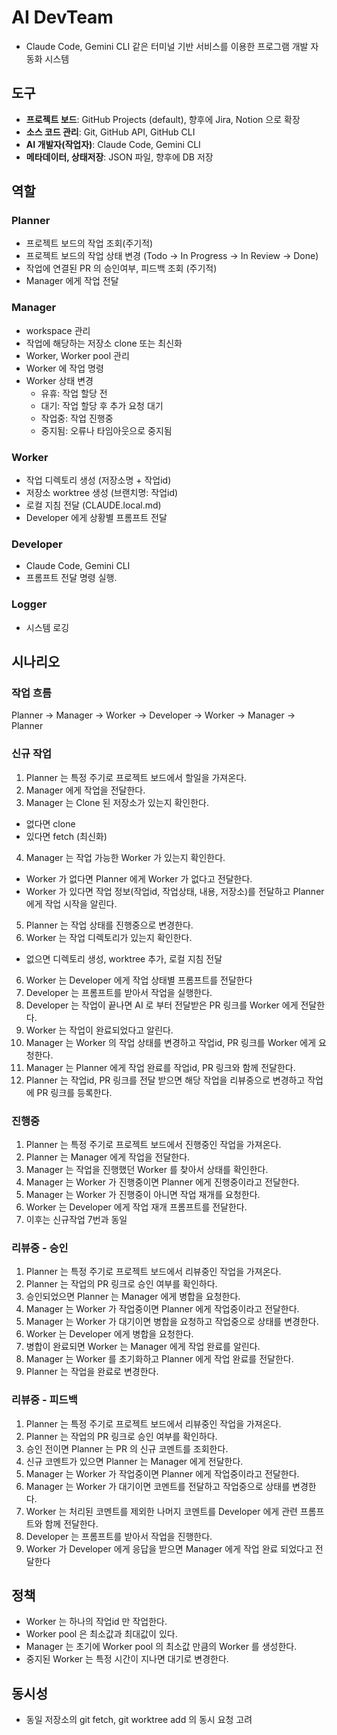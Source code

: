 # AI DevTeam 
- Claude Code, Gemini CLI 같은 터미널 기반 서비스를 이용한 프로그램 개발 자동화 시스템


## 도구
- **프로젝트 보드**: GitHub Projects (default), 향후에 Jira, Notion 으로 확장
- **소스 코드 관리**: Git, GitHub API, GitHub CLI
- **AI 개발자(작업자)**: Claude Code, Gemini CLI
- **메타데이터, 상태저장**: JSON 파일, 향후에 DB 저장

## 역할

### Planner
- 프로젝트 보드의 작업 조회(주기적)
- 프로젝트 보드의 작업 상태 변경 (Todo -> In Progress -> In Review -> Done)
- 작업에 연결된 PR 의 승인여부, 피드백 조회 (주기적)
- Manager 에게 작업 전달


### Manager
- workspace 관리
- 작업에 해당하는 저장소 clone 또는 최신화
- Worker, Worker pool 관리
- Worker 에 작업 명령
- Worker 상태 변경
  - 유휴: 작업 할당 전
  - 대기: 작업 할당 후 추가 요청 대기
  - 작업중: 작업 진행중
  - 중지됨: 오류나 타임아웃으로 중지됨


### Worker
- 작업 디렉토리 생성 (저장소명 + 작업id)
- 저장소 worktree 생성 (브랜치명: 작업id)
- 로컬 지침 전달 (CLAUDE.local.md)
- Developer 에게 상황별 프롬프트 전달




### Developer
- Claude Code, Gemini CLI
- 프롬프트 전달 명령 실행.

### Logger
- 시스템 로깅


## 시나리오

### 작업 흐름
Planner -> Manager -> Worker -> Developer -> Worker -> Manager -> Planner


### 신규 작업
1. Planner 는 특정 주기로 프로젝트 보드에서 할일을 가져온다.
2. Manager 에게 작업을 전달한다.
3. Manager 는 Clone 된 저장소가 있는지 확인한다.
  - 없다면 clone
  - 있다면 fetch (최신화)
4. Manager 는 작업 가능한 Worker 가 있는지 확인한다.
  - Worker 가 없다면 Planner 에게 Worker 가 없다고 전달한다.
  - Worker 가 있다면 작업 정보(작업id, 작업상태, 내용, 저장소)를 전달하고 Planner 에게 작업 시작을 알린다.
5. Planner 는 작업 상태를 진행중으로 변경한다.
5. Worker 는 작업 디렉토리가 있는지 확인한다.
  - 없으면 디렉토리 생성, worktree 추가, 로컬 지침 전달
6. Worker 는 Developer 에게 작업 상태별 프롬프트를 전달한다
7. Developer 는 프롬프트를 받아서 작업을 실행한다.
8. Developer 는 작업이 끝나면 AI 로 부터 전달받은 PR 링크를 Worker 에게 전달한다.
9. Worker 는 작업이 완료되었다고 알린다.
10. Manager 는 Worker 의 작업 상태를 변경하고 작업id, PR 링크를 Worker 에게 요청한다.
10. Manager 는 Planner 에게 작업 완료를 작업id, PR 링크와 함께 전달한다.
11. Planner 는 작업id, PR 링크를 전달 받으면 해당 작업을 리뷰중으로 변경하고 작업에 PR 링크를 등록한다.


### 진행중
1. Planner 는 특정 주기로 프로젝트 보드에서 진행중인 작업을 가져온다.
2. Planner 는 Manager 에게 작업을 전달한다.
3. Manager 는 작업을 진행했던 Worker 를 찾아서 상태를 확인한다.
4. Manager 는 Worker 가 진행중이면 Planner 에게 진행중이라고 전달한다.
5. Manager 는 Worker 가 진행중이 아니면 작업 재개를 요청한다.
6. Worker 는 Developer 에게 작업 재개 프롬프트를 전달한다.
7. 이후는 신규작업 7번과 동일


### 리뷰중 - 승인
1. Planner 는 특정 주기로 프로젝트 보드에서 리뷰중인 작업을 가져온다.
2. Planner 는 작업의 PR 링크로 승인 여부를 확인하다.
3. 승인되었으면 Planner 는 Manager 에게 병합을 요청한다.
4. Manager 는 Worker 가 작업중이면 Planner 에게 작업중이라고 전달한다.
5. Manager 는 Worker 가 대기이면 병합을 요청하고 작업중으로 상태를 변경한다.
6. Worker 는 Developer 에게 병합을 요청한다.
7. 병합이 완료되면 Worker 는 Manager 에게 작업 완료를 알린다.
8. Manager 는 Worker 를 초기화하고 Planner 에게 작업 완료를 전달한다.
9. Planner 는 작업을 완료로 변경한다.

### 리뷰중 - 피드백
1. Planner 는 특정 주기로 프로젝트 보드에서 리뷰중인 작업을 가져온다.
2. Planner 는 작업의 PR 링크로 승인 여부를 확인하다.
3. 승인 전이면 Planner 는 PR 의 신규 코멘트를 조회한다.
4. 신규 코멘트가 있으면 Planner 는 Manager 에게 전달한다.
5. Manager 는 Worker 가 작업중이면 Planner 에게 작업중이라고 전달한다.
6. Manager 는 Worker 가 대기이면 코멘트를 전달하고 작업중으로 상태를 변경한다.
7. Worker 는 처리된 코멘트를 제외한 나머지 코멘트를 Developer 에게 관련 프롬프트와 함께 전달한다.
8. Developer 는 프롬프트를 받아서 작업을 진행한다.
9. Worker 가 Developer 에게 응답을 받으면 Manager 에게 작업 완료 되었다고 전달한다


## 정책

- Worker 는 하나의 작업id 만 작업한다.
- Worker pool 은 최소값과 최대값이 있다.
- Manager 는 초기에 Worker pool 의 최소값 만큼의 Worker 를 생성한다.
- 중지된 Worker 는 특정 시간이 지나면 대기로 변경한다.

## 동시성
- 동일 저장소의 git fetch, git worktree add 의 동시 요청 고려